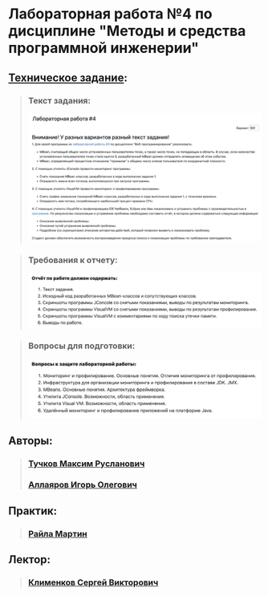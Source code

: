# Лабораторная работа №4 по дисциплине "Методы и средства программной инженерии"

## [Техническое задание](https://se.ifmo.ru/courses/software-engineering-basics):

> ### Текст задания: 
> ![plot](images/task.png)

> ### Требования к отчету:
> ![plot](images/reportContent.png)

> ### Вопросы для подготовки:
> ![plot](images/questions.png)

## Авторы:
 
> ### [Тучков Максим Русланович](https://github.com/IndianMax03)
> 
> ### [Аллаяров Игорь Олегович](https://github.com/Xswinger)

## Практик:

> ### [Райла Мартин](https://github.com/seductorAmadeus)

## Лектор:

> ### [Клименков Сергей Викторович](https://edu.itmo.ru/ru/lecturers_and_professors/105395)